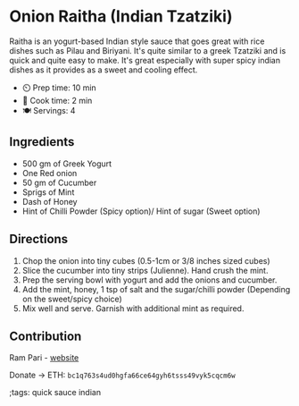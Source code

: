 # Onion Raitha (Indian Tzatziki)

Raitha is an yogurt-based Indian style sauce that goes great with rice dishes such as Pilau and Biriyani. It's quite similar to
a greek Tzatziki and is quick and quite easy to make. It's great especially with super spicy indian dishes as it
provides as a sweet and cooling effect.

- ⏲️ Prep time: 10 min
- 🍳 Cook time: 2 min
- 🍽️ Servings: 4

## Ingredients

- 500 gm of Greek Yogurt
- One Red onion
- 50 gm of Cucumber
- Sprigs of Mint
- Dash of Honey
- Hint of Chilli Powder (Spicy option)/ Hint of sugar (Sweet option)

## Directions

1. Chop the onion into tiny cubes (0.5-1cm or 3/8 inches sized cubes)
2. Slice the cucumber into tiny strips (Julienne). Hand crush the mint.
3. Prep the serving bowl with yogurt and add the onions and cucumber.
4. Add the mint, honey, 1 tsp of salt and the sugar/chilli powder (Depending on the sweet/spicy choice)
5. Mix well and serve. Garnish with additional mint as required.

## Contribution

Ram Pari - [website](https://github.com/ramkpari)

Donate -> ETH: `bc1q763s4ud0hgfa66ce64gyh6tsss49vyk5cqcm6w`

;tags: quick sauce indian
